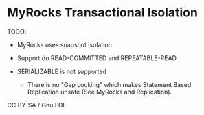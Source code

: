 
# MyRocks Transactional Isolation

TODO:


* MyRocks uses snapshot isolation
* Support do READ-COMMITTED and REPEATABLE-READ
* SERIALIZABLE is not supported

  * There is no "Gap Locking" which makes Statement Based Replication unsafe (See MyRocks and Replication).


CC BY-SA / Gnu FDL

